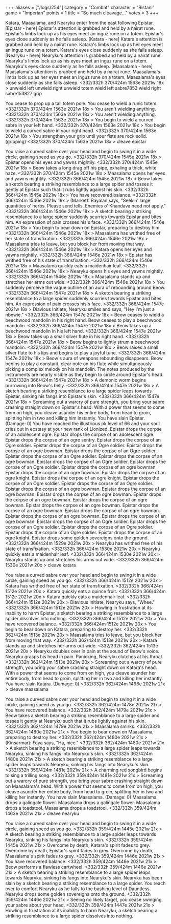 +++
aliases = ["/logs/254"]
category = "Combat"
character = "Ristani"
game = "Imperian"
points = 1
title = "So much cleavage..."
votes = 3
+++

Katara, Maasalama, and Nearyku enter from the east following Epistar.
[Epistar - here]
Epistar's attention is grabbed and held by a nairat rune.
Epistar's limbs lock up as his eyes meet an inguz rune on a totem.
Epistar's eyes close suddenly as he falls asleep.
[Katara - here]
Katara's attention is grabbed and held by a nairat rune.
Katara's limbs lock up as her eyes meet an inguz rune on a totem.
Katara's eyes close suddenly as she falls asleep.
[Nearyku - here]
Nearyku's attention is grabbed and held by a nairat rune.
Nearyku's limbs lock up as his eyes meet an inguz rune on a totem.
Nearyku's eyes close suddenly as he falls asleep.
[Maasalama - here]
Maasalama's attention is grabbed and held by a nairat rune.
Maasalama's limbs lock up as her eyes meet an inguz rune on a totem.
Maasalama's eyes close suddenly as she falls asleep.
<332/332h 370/424m 1563e 2021w 18x <eb> <bd>> unwield left
unwield right
unwield totem
wield left sabre7853
wield right sabre153827
grip

You cease to prop up a tall totem pole.
You cease to wield a runic totem.
<332/332h 370/424m 1563e 2021w 18x <eb> <bd>> 
You aren't wielding anything.
<332/332h 370/424m 1563e 2021w 18x <eb> <bd>> 
You aren't wielding anything.
<332/332h 370/424m 1563e 2021w 18x <eb> <bd>> 
You begin to wield a curved sabre in your left hand.
<332/332h 370/424m 1563e 2021w 18x <eb> <bd>> 
You begin to wield a curved sabre in your right hand.
<332/332h 370/424m 1563e 2021w 18x <eb> <bd>> 
You strengthen your grip until your fists are rock solid. (gripping)
<332/332h 370/424m 1563e 2021w 18x <eb> <bd>> cleave epistar

You raise a curved sabre over your head and begin to swing it in a wide circle,
gaining speed as you go.
<332/332h 370/424m 1545e 2021w 18x <e-> <bd>> 
Epistar opens his eyes and yawns mightily.
<332/332h 370/424m 1545e 2021w 18x <e-> <bd>> 
Beow takes a long drag off his pipe, exhaling a thick, white haze.
<332/332h 370/424m 1545e 2021w 18x <e-> <bd>> 
Maasalama opens her eyes and yawns mightily.
<332/332h 366/424m 1545e 2021w 18x <e-> <bd>> 
Beow takes a sketch bearing a striking resemblance to a large spider and tosses
it gently at Epistar such that it rubs lightly against his skin.
<332/332h 366/424m 1545e 2021w 18x <e-> <bd>> 
You have recovered balance.
<332/332h 366/424m 1546e 2021w 18x <eb> <bd>> 
(Market): Rayalan says, "Seekin' large quantities o' herbs. Please send tells. 
Enemies o' Khandava need not apply."
<332/332h 366/424m 1546e 2021w 18x <eb> <bd>> 
A sketch bearing a striking resemblance to a large spider suddenly scurries 
towards Epistar and bites him. An expression of pain crosses his's face.
<332/332h 366/424m 1546e 2021w 18x <eb> <bd>> 
You begin to bear down on Epistar, preparing to destroy him.
<332/332h 366/424m 1546e 2021w 18x <eb> <bd>> 
Maasalama has writhed free of her state of transfixation.
<332/332h 366/424m 1546e 2021w 18x <eb> <bd>> 
Maasalama tries to leave, but you block her from moving that way.
<332/332h 366/424m 1546e 2021w 18x <eb> <bd>> 
Katara opens her eyes and yawns mightily.
<332/332h 366/424m 1546e 2021w 18x <eb> <bd>> 
Epistar has writhed free of his state of transfixation.
<332/332h 366/424m 1546e 2021w 18x <eb> <bd>> 
Maasalama quickly eats a maidenhair leaf.
<332/332h 366/424m 1546e 2021w 18x <eb> <bd>> 
Nearyku opens his eyes and yawns mightily.
<332/332h 366/424m 1546e 2021w 18x <eb> <bd>> 
Maasalama stands up and stretches her arms out wide.
<332/332h 366/424m 1546e 2021w 18x <eb> <bd>> 
You suddenly perceive the vague outline of an aura of rebounding around Beow.
<332/332h 366/424m 1547e 2021w 18x <eb> <bd>> 
A sketch bearing a striking resemblance to a large spider suddenly scurries 
towards Epistar and bites him. An expression of pain crosses his's face.
<332/332h 366/424m 1547e 2021w 18x <eb> <bd>> 
Diavlous Initiate, Nearyku smiles and says, "Hey I'm just a nbewie."
<332/332h 366/424m 1547e 2021w 18x <eb> <bd>> 
Beow ceases to wield a beechwood mandolin in his right hand.
Beow ceases to play a beechwood mandolin.
<332/332h 366/424m 1547e 2021w 18x <eb> <bd>> 
Beow takes up a beechwood mandolin in his left hand.
<332/332h 366/424m 1547e 2021w 18x <eb> <bd>> 
Beow takes up a small silver flute in his right hand.
<332/332h 366/424m 1547e 2021w 18x <eb> <bd>> 
Beow begins to lightly strum a beechwood mandolin.
<332/332h 366/424m 1547e 2021w 18x <eb> <bd>> 
Beow raises a small silver flute to his lips and begins to play a joyful tune.
<332/332h 366/424m 1547e 2021w 18x <eb> <bd>> 
Beow's aura of weapons rebounding disappears.
Beow begins to play a constant, clear note on his flute while simultaneously 
picking a complex melody on his mandolin. The notes produced by the instruments
are nearly visible as they begin to circle around Epistar's head.
<332/332h 366/424m 1547e 2021w 18x <eb> <bd>> 
A demonic worm begins burrowing into Beow's belly.
<332/332h 366/424m 1547e 2021w 18x <eb> <bd>> 
A sketch bearing a striking resemblance to a large spider leaps towards 
Epistar, sinking his fangs into Epistar's skin.
<332/332h 366/424m 1547e 2021w 18x <eb> <bd>> 
Screaming out a warcry of pure strength, you bring your sabre crashing straight
down on Epistar's head. With a power that seems to come from on high, you 
cleave asunder his entire body, from head to groin, splitting him in two and 
killing him instantly.
You have slain Epistar. (Damage: 0)
You have reached the illustrious pk level of 66 and your soul cries out in 
ecstasy at your new rank of Lionized.
Epistar drops the corpse of an adolescent ogre.
Epistar drops the corpse of an adolescent ogre.
Epistar drops the corpse of an ogre sentry.
Epistar drops the corpse of an Ogre soldier.
Epistar drops the corpse of an Ogre soldier.
Epistar drops the corpse of an ogre bowman.
Epistar drops the corpse of an Ogre soldier.
Epistar drops the corpse of an Ogre soldier.
Epistar drops the corpse of an ogre bowman.
Epistar drops the corpse of an Ogre soldier.
Epistar drops the corpse of an Ogre soldier.
Epistar drops the corpse of an ogre bowman.
Epistar drops the corpse of an ogre bowman.
Epistar drops the corpse of an ogre knight.
Epistar drops the corpse of an ogre knight.
Epistar drops the corpse of an Ogre soldier.
Epistar drops the corpse of an Ogre soldier.
Epistar drops the corpse of an ogre bowman.
Epistar drops the corpse of an ogre bowman.
Epistar drops the corpse of an ogre bowman.
Epistar drops the corpse of an ogre bowman.
Epistar drops the corpse of an ogre bowman.
Epistar drops the corpse of an ogre bowman.
Epistar drops the corpse of an ogre bowman.
Epistar drops the corpse of an ogre bowman.
Epistar drops the corpse of an ogre bowman.
Epistar drops the corpse of an ogre bowman.
Epistar drops the corpse of an Ogre soldier.
Epistar drops the corpse of an Ogre soldier.
Epistar drops the corpse of an Ogre soldier.
Epistar drops the corpse of an Ogre soldier.
Epistar drops the corpse of an ogre knight.
Epistar drops some golden sovereigns onto the ground.
<332/332h 366/424m 1529e 2021w 20x <eb> <bd>> 
Nearyku has writhed free of his state of transfixation.
<332/332h 366/424m 1530e 2021w 20x <eb> <bd>> 
Nearyku quickly eats a maidenhair leaf.
<332/332h 366/424m 1530e 2021w 20x <eb> <bd>> 
Nearyku stands up and stretches his arms out wide.
<332/332h 366/424m 1530e 2021w 20x <eb> <bd>> cleave katara

You raise a curved sabre over your head and begin to swing it in a wide circle,
gaining speed as you go.
<332/332h 366/424m 1512e 2021w 20x <e-> <bd>> 
Katara has writhed free of her state of transfixation.
<332/332h 366/424m 1512e 2021w 20x <e-> <bd>> 
Katara quickly eats a quince fruit.
<332/332h 366/424m 1512e 2021w 20x <e-> <bd>> 
Katara quickly eats a maidenhair leaf.
<332/332h 366/424m 1512e 2021w 20x <e-> <bd>> 
Diavlous Initiate, Nearyku says, "Whee."
<332/332h 366/424m 1512e 2021w 20x <e-> <bd>> 
Howling in frustration at its inability to harm Epistar, a sketch bearing a 
striking resemblance to a large spider dissolves into nothing.
<332/332h 366/424m 1512e 2021w 20x <e-> <bd>> 
You have recovered balance.
<332/332h 366/424m 1512e 2021w 20x <eb> <bd>> 
You begin to bear down on Katara, preparing to destroy her.
<332/332h 362/424m 1513e 2021w 20x <eb> <bd>> 
Maasalama tries to leave, but you block her from moving that way.
<332/332h 362/424m 1513e 2021w 20x <eb> <bd>> 
Katara stands up and stretches her arms out wide.
<332/332h 362/424m 1513e 2021w 20x <eb> <bd>> 
Nearyku doubles over in pain at the sound of Beow's voice.
Nearyku grasps his head in pain.
Panicking, Nearyku clutches at his throat.
<332/332h 362/424m 1513e 2021w 20x <eb> <bd>> 
Screaming out a warcry of pure strength, you bring your sabre crashing straight
down on Katara's head. With a power that seems to come from on high, you cleave
asunder her entire body, from head to groin, splitting her in two and killing 
her instantly.
You have slain Katara. (Damage: 0)
<332/332h 362/424m 1496e 2021w 21x <eb> <bd>> cleave maasalama

You raise a curved sabre over your head and begin to swing it in a wide circle,
gaining speed as you go.
<332/332h 362/424m 1478e 2021w 21x <e-> <bd>> 
You have recovered balance.
<332/332h 362/424m 1479e 2021w 21x <eb> <bd>> 
Beow takes a sketch bearing a striking resemblance to a large spider and tosses
it gently at Nearyku such that it rubs lightly against his skin.
<332/332h 362/424m 1479e 2021w 21x <eb> <bd>> 
Maasalama smirks.
<332/332h 362/424m 1480e 2021w 21x <eb> <bd>> 
You begin to bear down on Maasalama, preparing to destroy her.
<332/332h 362/424m 1480e 2021w 21x <eb> <bd>> 
(Kinsarmar): Feya says, "Ha, nice."
<332/332h 362/424m 1480e 2021w 21x <eb> <bd>> 
A sketch bearing a striking resemblance to a large spider leaps towards 
Nearyku, sinking his fangs into Nearyku's skin.
<332/332h 362/424m 1480e 2021w 21x <eb> <bd>> 
A sketch bearing a striking resemblance to a large spider leaps towards 
Nearyku, sinking his fangs into Nearyku's skin.
<332/332h 359/424m 1481e 2021w 21x <eb> <bd>> 
A charming red songbird begins to sing a trilling song.
<332/332h 359/424m 1481e 2021w 21x <eb> <bd>> 
Screaming out a warcry of pure strength, you bring your sabre crashing straight
down on Maasalama's head. With a power that seems to come from on high, you 
cleave asunder her entire body, from head to groin, splitting her in two and 
killing her instantly.
You have slain Maasalama. (Damage: 0)
Maasalama drops a galingale flower.
Maasalama drops a galingale flower.
Maasalama drops a toadstool.
Maasalama drops a toadstool.
<332/332h 359/424m 1463e 2021w 21x <eb> <bd>> cleave nearyku

You raise a curved sabre over your head and begin to swing it in a wide circle,
gaining speed as you go.
<332/332h 359/424m 1445e 2021w 21x <e-> <bd>> 
A sketch bearing a striking resemblance to a large spider leaps towards 
Nearyku, sinking his fangs into Nearyku's skin.
<332/332h 359/424m 1445e 2021w 21x <e-> <bd>> 
Overcome by death, Katara's spirit fades to grey.
Overcome by death, Epistar's spirit fades to grey.
Overcome by death, Maasalama's spirit fades to grey.
<332/332h 359/424m 1446e 2021w 21x <e-> <bd>> 
You have recovered balance.
<332/332h 359/424m 1446e 2021w 21x <eb> <bd>> 
Beow performs a flawless cartwheel.
<332/332h 359/424m 1446e 2021w 21x <eb> <bd>> 
A sketch bearing a striking resemblance to a large spider leaps towards 
Nearyku, sinking his fangs into Nearyku's skin.
Nearyku has been slain by a sketch bearing a striking resemblance to a large 
spider.
You reach over to comfort Nearyku as he falls to the bashing level of 
Dauntless.
Nearyku drops some golden sovereigns onto the ground.
<332/332h 359/424m 1446e 2021w 21x <eb> <bd>> 
Seeing no likely target, you cease swinging your sabre about your head.
<332/332h 359/424m 1447e 2021w 21x <eb> <bd>> 
Howling in frustration at its inability to harm Nearyku, a sketch bearing a 
striking resemblance to a large spider dissolves into nothing.